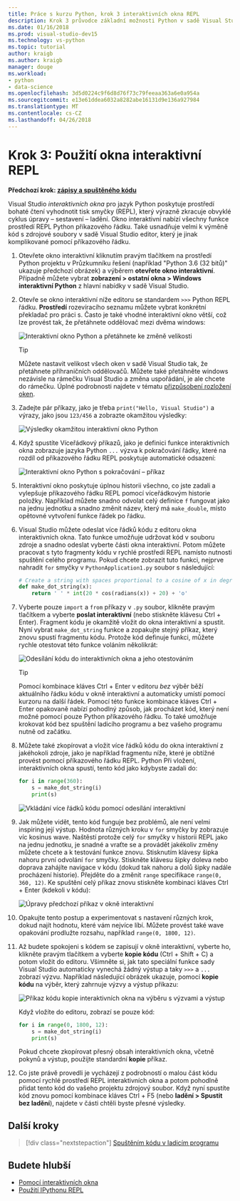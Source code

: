```yaml
---
title: Práce s kurzu Python, krok 3 interaktivních okna REPL
description: Krok 3 průvodce základní možnosti Python v sadě Visual Studio, pokrývajících okno REPL interaktivní Python.
ms.date: 01/16/2018
ms.prod: visual-studio-dev15
ms.technology: vs-python
ms.topic: tutorial
author: kraigb
ms.author: kraigb
manager: douge
ms.workload:
- python
- data-science
ms.openlocfilehash: 3d5d0224c9f6d8d76f73c79feeaa363a6e0a954a
ms.sourcegitcommit: e13e61ddea6032a8282abe16131d9e136a927984
ms.translationtype: MT
ms.contentlocale: cs-CZ
ms.lasthandoff: 04/26/2018
---
```

# <a name="step-3-using-the-interactive-repl-window"></a>Krok 3: Použití okna interaktivní REPL

**Předchozí krok: [zápisy a spuštěného kódu](tutorial-working-with-python-in-visual-studio-step-02-writing-code.md)**

Visual Studio *interaktivních okna* pro jazyk Python poskytuje prostředí bohaté čtení vyhodnotit tisk smyčky (REPL), který výrazně zkracuje obvyklé cyklus úpravy – sestavení – ladění. Okno interaktivní nabízí všechny funkce prostředí REPL Python příkazového řádku. Také usnadňuje velmi k výměně kód s zdrojové soubory v sadě Visual Studio editor, který je jinak komplikované pomocí příkazového řádku.

1. Otevřete okno interaktivní kliknutím pravým tlačítkem na prostředí Python projektu v Průzkumníku řešení (například "Python 3.6 (32 bitů)" ukazuje předchozí obrázek) a výběrem **otevřete okno interaktivní**. Případně můžete vybrat **zobrazení > ostatní okna > Windows interaktivní Python** z hlavní nabídky v sadě Visual Studio.

1. Otevře se okno interaktivní níže editoru se standardem `>>>` Python REPL řádku. **Prostředí** rozevíracího seznamu můžete vybrat konkrétní překladač pro práci s. Často je také vhodné interaktivní okno větší, což lze provést tak, že přetáhnete oddělovač mezi dvěma windows:

    ![Interaktivní okno Python a přetáhnete ke změně velikosti](media/vs-getting-started-python-11-interactive1b.png)

    > [!Tip]
    > Můžete nastavit velikost všech oken v sadě Visual Studio tak, že přetáhnete příhraničních oddělovačů. Můžete také přetáhněte windows nezávisle na rámečku Visual Studio a změna uspořádání, je ale chcete do rámečku. Úplné podrobnosti najdete v tématu [přizpůsobení rozložení oken](../ide/customizing-window-layouts-in-visual-studio.md).

1. Zadejte pár příkazy, jako je třeba `print("Hello, Visual Studio")` a výrazy, jako jsou `123/456` a zobrazte okamžitou výsledky:

    ![Výsledky okamžitou interaktivní okno Python](media/vs-getting-started-python-12-interactive2.png)

1. Když spustíte Víceřádkový příkazů, jako je definici funkce interaktivních okna zobrazuje jazyka Python `...` výzva k pokračování řádky, které na rozdíl od příkazového řádku REPL poskytuje automatické odsazení:

    ![Interaktivní okno Python s pokračování – příkaz](media/vs-getting-started-python-13-interactive3.png)

1. Interaktivní okno poskytuje úplnou historii všechno, co jste zadali a vylepšuje příkazového řádku REPL pomocí víceřádkovým historie položky. Například můžete snadno odvolat celý definice `f` fungovat jako na jednu jednotku a snadno změnit název, který má `make_double`, místo opětovné vytvoření funkce řádek po řádku.

1. Visual Studio můžete odeslat více řádků kódu z editoru okna interaktivních okna. Tato funkce umožňuje udržovat kód v souboru zdroje a snadno odeslat vyberte části okna interaktivní. Potom můžete pracovat s tyto fragmenty kódu v rychlé prostředí REPL namísto nutnosti spuštění celého programu. Pokud chcete zobrazit tuto funkci, nejprve nahradit `for` smyčky v `PythonApplication1.py` soubor s následující:

    ```python
    # Create a string with spaces proportional to a cosine of x in degrees
    def make_dot_string(x):
        return ' ' * int(20 * cos(radians(x)) + 20) + 'o'
    ```

1. Vyberte pouze `import` a `from` příkazy v `.py` soubor, klikněte pravým tlačítkem a vyberte **poslat interaktivní** (nebo stiskněte klávesu Ctrl + Enter). Fragment kódu je okamžitě vložit do okna interaktivní a spustit. Nyní vybrat `make_dot_string` funkce a zopakujte stejný příkaz, který znovu spustí fragmentu kódu. Protože kód definuje funkci, můžete rychle otestovat této funkce voláním několikrát:

    ![Odesílání kódu do interaktivních okna a jeho otestováním](media/vs-getting-started-python-14-interactive4.png)

    > [!Tip]
    > Pomocí kombinace kláves Ctrl + Enter v editoru *bez* výběr běží aktuálního řádku kódu v okně interaktivní a automaticky umístí pomocí kurzoru na další řádek. Pomocí této funkce kombinace kláves Ctrl + Enter opakovaně nabízí pohodlný způsob, jak procházet kód, který není možné pomocí pouze Python příkazového řádku. To také umožňuje krokovat kód bez spuštění ladicího programu a bez vašeho programu nutně od začátku.

1. Můžete také zkopírovat a vložit více řádků kódu do okna interaktivní z jakéhokoli zdroje, jako je například fragmentu níže, které je obtížné provést pomocí příkazového řádku REPL. Python Při vložení, interaktivních okna spustí, tento kód jako kdybyste zadali do:

    ```python
    for i in range(360):
        s = make_dot_string(i)
        print(s)
    ```

    ![Vkládání více řádků kódu pomocí odesílání interaktivní](media/vs-getting-started-python-15-interactive5.png)

1. Jak můžete vidět, tento kód funguje bez problémů, ale není velmi inspiring její výstup. Hodnota různých kroku v `for` smyčky by zobrazuje víc kosinus wave. Naštěstí protože celý `for` smyčky v historii REPL jako na jednu jednotku, je snadné a vraťte se a provádět jakékoliv změny můžete chcete a k testování funkce znovu. Stisknutím klávesy šipka nahoru první odvolání `for` smyčky. Stiskněte klávesu šipky doleva nebo doprava zahájíte navigace v kódu (dokud tak nahoru a dolů šipky nadále procházení historie). Přejděte do a změnit `range` specifikace `range(0, 360, 12)`. Ke spuštění celý příkaz znovu stiskněte kombinaci kláves Ctrl + Enter (kdekoli v kódu):

    ![Úpravy předchozí příkaz v okně interaktivní](media/vs-getting-started-python-16-interactive6.png)

1. Opakujte tento postup a experimentovat s nastavení různých krok, dokud najít hodnotu, které vám nejvíce líbí. Můžete provést také wave opakování prodlužte rozsahu, například `range(0, 1800, 12)`.
 
1. Až budete spokojeni s kódem se zapisují v okně interaktivní, vyberte ho, klikněte pravým tlačítkem a vyberte **kopie kódu** (Ctrl + Shift + C) a potom vložit do editoru. Všimněte si, jak tato speciální funkce sady Visual Studio automaticky vynechá žádný výstup a taky `>>>` a `...` zobrazí výzvu. Například následující obrázek ukazuje, pomocí **kopie kódu** na výběr, který zahrnuje výzvy a výstup příkazu:

    ![Příkaz kódu kopie interaktivních okna na výběru s výzvami a výstup](media/vs-getting-started-python-17-interactive7.png)

    Když vložíte do editoru, zobrazí se pouze kód:

    ```python
    for i in range(0, 1800, 12):
        s = make_dot_string(i)
        print(s)
    ```

    Pokud chcete zkopírovat přesný obsah interaktivních okna, včetně pokynů a výstup, použijte standardní **kopie** příkaz.

1. Co jste právě provedli je vycházejí z podrobností o malou část kódu pomocí rychlé prostředí REPL interaktivních okna a potom pohodlně přidat tento kód do vašeho projektu zdrojový soubor. Když nyní spustíte kód znovu pomocí kombinace kláves Ctrl + F5 (nebo **ladění > Spustit bez ladění**), najdete v části chtěli byste přesné výsledky.

## <a name="next-steps"></a>Další kroky

> [!div class="nextstepaction"]
> [Spuštěním kódu v ladicím programu](tutorial-working-with-python-in-visual-studio-step-04-debugging.md)

## <a name="going-deeper"></a>Budete hlubší

- [Pomocí interaktivních okna](python-interactive-repl-in-visual-studio.md)
- [Použití IPythonu REPL](interactive-repl-ipython.md)
